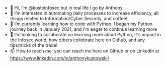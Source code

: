 - 👋 Hi, I’m @kustoinfosec but in real life I go by Anthony 
- 👀 I’m interested in automating daily processes to increase efficiency, all things related to Information/Cyber Security, and coffee!
- 🌱 I’m currently learning how to code with Python. I began my Python journey back in January 2021, and I'm eager to continue learning more
- 💞️ I’m looking to collaborate on learning more about Python, it's impact in the Infosec world, how others collobrate here on Github, and any tips/tricks of the trade!
- 📫 How to reach me: you can reach me here on Github or on LinkedIn at https://www.linkedin.com/in/anthonykustowski/

<!---
kustoinfosec/kustoinfosec is a ✨ special ✨ repository because its `README.md` (this file) appears on your GitHub profile.
You can click the Preview link to take a look at your changes.
--->
